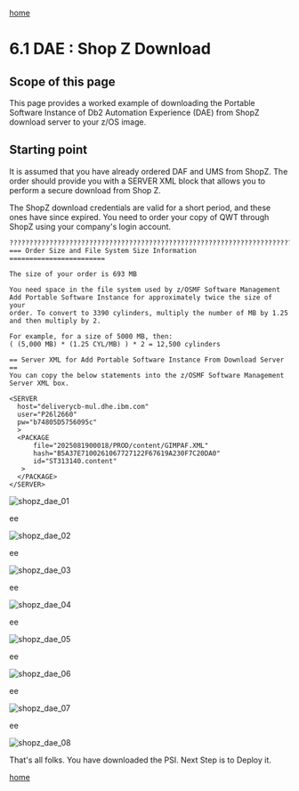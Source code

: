 [home](https://github.com/zeditor01/zowe_db2_tools/blob/main/docs/ZPDT_Build_Path.md)

# 6.1 DAE : Shop Z Download

## Scope of this page

This page provides a worked example of downloading the Portable Software Instance of Db2 Automation Experience (DAE) from ShopZ download server to your z/OS image.

## Starting point

It is assumed that you have already ordered DAF and UMS from ShopZ. The order should provide you with a SERVER XML block that allows you to perform a secure download from Shop Z. 

The ShopZ download credentials are valid for a short period, and these ones have since expired. You need to order your copy of QWT through ShopZ using your company's login account.



```
????????????????????????????????????????????????????????????????????????????????????????
=== Order Size and File System Size Information ========================
                                                                        
The size of your order is 693 MB                                        
                                                                        
You need space in the file system used by z/OSMF Software Management    
Add Portable Software Instance for approximately twice the size of your 
order. To convert to 3390 cylinders, multiply the number of MB by 1.25  
and then multiply by 2.                                                 
                                                                        
For example, for a size of 5000 MB, then:                               
( (5,000 MB) * (1.25 CYL/MB) ) * 2 = 12,500 cylinders                   
                                                                        
== Server XML for Add Portable Software Instance From Download Server ==
You can copy the below statements into the z/OSMF Software Management   
Server XML box.                                                         
                                                                        
<SERVER                                                                 
  host="deliverycb-mul.dhe.ibm.com"                                     
  user="P26l2660"                                                       
  pw="b74805D5756095c"                                                  
  >                                                                     
  <PACKAGE                                                              
      file="2025081900018/PROD/content/GIMPAF.XML"                      
      hash="B5A37E7100261067727122F67619A230F7C20DA0"                   
      id="ST313140.content"                                             
   >                                                                    
  </PACKAGE>                                                            
</SERVER>      
```


![shopz_dae_01](/images/shopz_dae_01.jpg)

ee

![shopz_dae_02](/images/shopz_dae_02.jpg)

ee

![shopz_dae_03](/images/shopz_dae_03.jpg)

ee

![shopz_dae_04](/images/shopz_dae_04.jpg)

ee

![shopz_dae_05](/images/shopz_dae_05.jpg)

ee

![shopz_dae_06](/images/shopz_dae_06.jpg)

ee

![shopz_dae_07](/images/shopz_dae_07.jpg)

ee

![shopz_dae_08](/images/shopz_dae_08.jpg)




That's all folks. You have downloaded the PSI. Next Step is to Deploy it.




[home](https://github.com/zeditor01/zowe_db2_tools/blob/main/docs/ZPDT_Build_Path.md)
